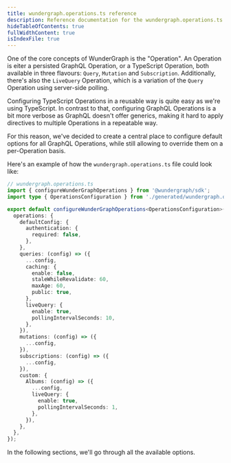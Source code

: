 ```yaml
---
title: wundergraph.operations.ts reference
description: Reference documentation for the wundergraph.operations.ts file.
hideTableOfContents: true
fullWidthContent: true
isIndexFile: true
---
```


One of the core concepts of WunderGraph is the "Operation".
An Operation is eiter a persisted GraphQL Operation, or a TypeScript Operation,
both available in three flavours: `Query`, `Mutation` and `Subscription`.
Additionally, there's also the `LiveQuery` Operation,
which is a variation of the `Query` Operation using server-side polling.

Configuring TypeScript Operations in a reusable way is quite easy as we're using TypeScript.
In contrast to that, configuring GraphQL Operations is a bit more verbose as GraphQL doesn't offer generics,
making it hard to apply directives to multiple Operations in a repeatable way.

For this reason, we've decided to create a central place to configure default options for all GraphQL Operations,
while still allowing to override them on a per-Operation basis.

Here's an example of how the `wundergraph.operations.ts` file could look like:

```ts
// wundergraph.operations.ts
import { configureWunderGraphOperations } from '@wundergraph/sdk';
import type { OperationsConfiguration } from './generated/wundergraph.operations';

export default configureWunderGraphOperations<OperationsConfiguration>({
  operations: {
    defaultConfig: {
      authentication: {
        required: false,
      },
    },
    queries: (config) => ({
      ...config,
      caching: {
        enable: false,
        staleWhileRevalidate: 60,
        maxAge: 60,
        public: true,
      },
      liveQuery: {
        enable: true,
        pollingIntervalSeconds: 10,
      },
    }),
    mutations: (config) => ({
      ...config,
    }),
    subscriptions: (config) => ({
      ...config,
    }),
    custom: {
      Albums: (config) => ({
        ...config,
        liveQuery: {
          enable: true,
          pollingIntervalSeconds: 1,
        },
      }),
    },
  },
});
```

In the following sections, we'll go through all the available options.
